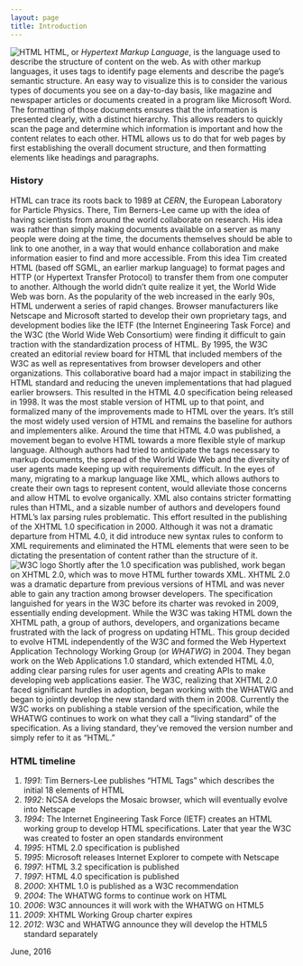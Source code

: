 ```yaml
---
layout: page
title: Introduction
---
```


![HTML]({{site.baseurl}}/images/html.jpg) HTML, or *Hypertext Markup Language*, is the language used to describe the structure of content on the web. As with other markup languages, it uses tags to identify page elements and describe the page&rsquo;s semantic structure. An easy way to visualize this is to consider the various types of documents you see on a day-to-day basis, like magazine and newspaper articles or documents created in a program like Microsoft Word. The formatting of those documents ensures that the information is presented clearly, with a distinct hierarchy. This allows readers to quickly scan the page and determine which information is important and how the content relates to each other. HTML allows us to do that for web pages by first establishing the overall document structure, and then formatting elements like headings and paragraphs.

### History

HTML can trace its roots back to 1989 at *CERN*, the European Laboratory for Particle Physics. There, Tim Berners-Lee came up with the idea of having scientists from around the world collaborate on research. His idea was rather than simply making documents available on a server as many people were doing at the time, the documents themselves should be able to link to one another, in a way that would enhance collaboration and make information easier to find and more accessible. From this idea Tim created HTML (based off SGML, an earlier markup language) to format pages and HTTP (or Hypertext Transfer Protocol) to transfer them from one computer to another. Although the world didn&rsquo;t quite realize it yet, the World Wide Web was born.
As the popularity of the web increased in the early 90s, HTML underwent a series of rapid changes. Browser manufacturers like Netscape and Microsoft started to develop their own proprietary tags, and development bodies like the IETF (the Internet Engineering Task Force) and the W3C (the World Wide Web Consortium) were finding it difficult to gain traction with the standardization process of HTML. By 1995, the W3C created an editorial review board for HTML that included members of the W3C as well as representatives from browser developers and other organizations. This collaborative board had a major impact in stabilizing the HTML standard and reducing the uneven implementations that had plagued earlier browsers. 
This resulted in the HTML 4.0 specification being released in 1998. It was the most stable version of HTML up to that point, and formalized many of the improvements made to HTML over the years. It&rsquo;s still the most widely used version of HTML and remains the baseline for authors and implementers alike.
Around the time that HTML 4.0 was published, a movement began to evolve HTML towards a more flexible style of markup language. Although authors had tried to anticipate the tags necessary to markup documents, the spread of the World Wide Web and the diversity of user agents made keeping up with requirements difficult. In the eyes of many, migrating to a markup language like XML, which allows authors to create their own tags to represent content, would alleviate those concerns and allow HTML to evolve organically. XML also contains stricter formatting rules than HTML, and a sizable number of authors and developers found HTML&rsquo;s lax parsing rules problematic. This effort resulted in the publishing of the XHTML 1.0 specification in 2000. Although it was not a dramatic departure from HTML 4.0, it did introduce new syntax rules to conform to XML requirements and eliminated the HTML elements that were seen to be dictating the presentation of content rather than the structure of it. 
![W3C logo]({{site.baseurl}}/images/200px-W3C_Icon.png) 
Shortly after the 1.0 specification was published, work began on XHTML 2.0, which was to move HTML further towards XML. XHTML 2.0 was a dramatic departure from previous versions of HTML and was never able to gain any traction among browser developers. The specification languished for years in the W3C before its charter was revoked in 2009, essentially ending development.
While the W3C was taking HTML down the XHTML path, a group of authors, developers, and organizations became frustrated with the lack of progress on updating HTML. This group decided to evolve HTML independently of the W3C and formed the Web Hypertext Application Technology Working Group (or *WHATWG*) in 2004. They began work on the Web Applications 1.0 standard, which extended HTML 4.0, adding clear parsing rules for user agents and creating APIs to make developing web applications easier. The W3C, realizing that XHTML 2.0 faced significant hurdles in adoption, began working with the WHATWG and began to jointly develop the new standard with them in 2008. Currently the W3C works on publishing a stable version of the specification, while the WHATWG continues to work on what they call a &ldquo;living standard&rdquo; of the specification. As a living standard, they&rsquo;ve removed the version number and simply refer to it as &ldquo;HTML.&rdquo;

### HTML timeline

1. *1991*: Tim Berners-Lee publishes &ldquo;HTML Tags&rdquo; which describes the initial 18 elements of HTML
2. *1992*: NCSA develops the Mosaic browser, which will eventually evolve into Netscape
3. *1994*: The Internet Engineering Task Force (IETF) creates an HTML working group to develop HTML specifications. Later that year the W3C was created to foster an open standards environment
4. *1995*: HTML 2.0 specification is published
5. *1995*: Microsoft releases Internet Explorer to compete with Netscape
6. *1997*: HTML 3.2 specification is published
7. *1997*: HTML 4.0 specification is published
8. *2000*: XHTML 1.0 is published as a W3C recommendation
9. *2004*: The WHATWG forms to continue work on HTML
10. *2006*: W3C announces it will work with the WHATWG on HTML5
11. *2009*: XHTML Working Group charter expires
12. *2012*: W3C and WHATWG announce they will develop the HTML5 standard separately

June, 2016
